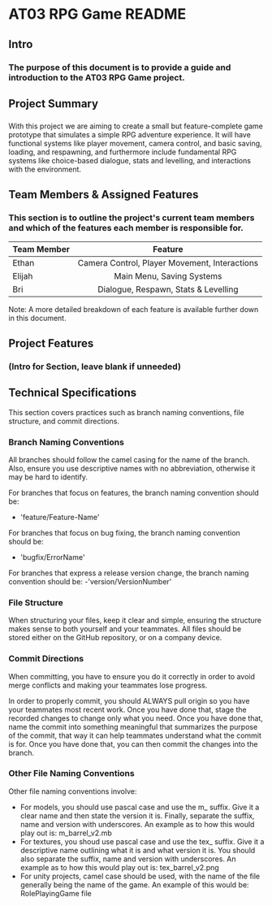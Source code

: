 # AT03 RPG Game README

## Intro
### The purpose of this document is to provide a guide and introduction to the AT03 RPG Game project. 

## Project Summary 
### 

With this project we are aiming to create a small but feature-complete game prototype that simulates a simple RPG adventure experience. It will have functional systems like player movement, camera control, and basic saving, loading, and respawning, and furthermore include fundamental RPG systems like choice-based dialogue, stats and levelling, and interactions with the environment. 

## Team Members & Assigned Features
### This section is to outline the project's current team members and which of the features each member is responsible for. 

| Team Member   | Feature       |
| ------------- |:-------------:|
| Ethan         | Camera Control, Player Movement, Interactions     |
| Elijah        | Main Menu, Saving Systems     |
| Bri           | Dialogue, Respawn, Stats & Levelling     |

Note: A more detailed breakdown of each feature is available further down in this document. 

## Project Features
### (Intro for Section, leave blank if unneeded) 

## Technical Specifications
This section covers practices such as branch naming conventions, file structure, and commit directions.

### Branch Naming Conventions

All branches should follow the camel casing for the name of the branch. Also, ensure you use descriptive names with no abbreviation, otherwise it may be hard to identify.

For branches that focus on features, the branch naming convention should be:
- 'feature/Feature-Name'<br>

For branches that focus on bug fixing, the branch naming convention should be:
- 'bugfix/ErrorName'<br>

For branches that express a release version change, the branch naming convention should be:
-'version/VersionNumber'<br>
### File Structure
When structuring your files, keep it clear and simple, ensuring the structure makes sense to both yourself and your teammates. All files should be stored either on the GitHub repository, or on a company device.
### Commit Directions
When committing, you have to ensure you do it correctly in order to avoid merge conflicts and making your teammates lose progress.

In order to properly commit, you should ALWAYS pull origin so you have your teammates most recent work. Once you have done that, stage the recorded changes to change only what you need. Once you have done that, name the commit into something meaningful that summarizes the purpose of the commit, that way it can help teammates understand what the commit is for. Once you have done that, you can then commit the changes into the branch.

### Other File Naming Conventions
Other file naming conventions involve:
- For models, you should use pascal case and use the m_ suffix. Give it a clear name and then state the version it is. Finally, separate the suffix, name and version with underscores. An example as to how this would play out is: m_barrel_v2.mb
- For textures, you shoud use pascal case and use the tex_ suffix. Give it a descriptive name outlining what it is and what version it is. You should also separate the suffix, name and version with underscores. An example as to how this would play out is: tex_barrel_v2.png
- For unity projects, camel case should be used, with the name of the file generally being the name of the game. An example of this would be: RolePlayingGame file



